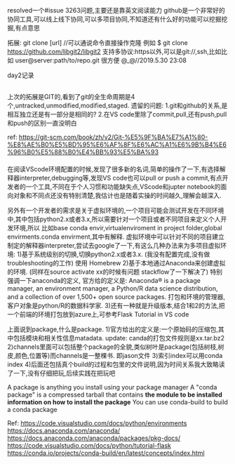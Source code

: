 
resolved一个#issue 3263问题,主要还是靠英文阅读能力
github是一个非常好的协同工具,可以线上线下协同,可以多项目协同,不知道还有什么好的功能可以挖掘挖掘,有点意思 

拓展:
git clone [url] //可以通说命令直接操作克隆
例如
$ git clone https://github.com/libgit2/libgit2
支持多协议:https以外,可以是git://,ssh,比如比如 user@server:path/to/repo.git
很方便 @_@//2019.5.30 23:08

day2记录
##
上次的拓展是GIT的,看到了git的全生命周期是4个,untracked,unmodified,modified,staged.
遗留的问题:
1.git和github的关系,是相互独立还是有一部分是相同的?
2.在VS code里除了commit,pull,还有push,pull和push的区别一直没明白

ref:
https://git-scm.com/book/zh/v2/Git-%E5%9F%BA%E7%A1%80-%E8%AE%B0%E5%BD%95%E6%AF%8F%E6%AC%A1%E6%9B%B4%E6%96%B0%E5%88%B0%E4%BB%93%E5%BA%93

####
在阅读VScode环境配置的时候,发现了很多新的名词,简单的操作了一下,有选择解释器interpreter,debugging等,发现VS code也可以pull or push a commit,有点开发者的一个工具,不同在于个人习惯和功能缺失点,VScode和jupter notebook的面向对象和不同点还没有特别清楚,我估计也是随着实操的时间越久,理解会越深入.

另外有一个开发者的需求是关于虚拟环境的,一个项目可能会测试开发在不同环境中,其中包括python2.x或者3.x,所以需要针对一个项目或者不同项目来定义个人开发环境,所以
比如base conda envir,virtualenviroment in project folder,global envirments.conda envirment,其中有解释.
虚拟环境中可以针对不同的项目建立制定的解释器interpreter,尝试去google了一下,有这么几种办法来为多项目虚拟环境:
1)基于系统级别的切换,切换python2.x或者3.x. (我没有配置完成,没有做troubleshooting的工作) 
使用 Homebrew
2)基于本地通过Anaconda来创建虚拟的环境. (同样在source activate xx的时候有问题 stackflow了一下解决了) 特别强调一下anaconda的定义, 官方给的定义是:
Anaconda® is a package manager, an environment manager, a Python/R data science distribution, and a collection of over 1,500+ open source packages.
打包和环境的管理器,客户对象是python/R的数据科学家.
3)还有一种就是升级版本,结合1和2的方法,把一个前端的环境打包放到azure上,可参考Flask Tutorial in VS code

上面说到package,什么是package.
1)官方给出的定义是:一个原始码的压缩包,其中包括模块和相关性信息matadata. update: canda的打包文件规则是xx.tar.bz2
2)channels里面可以包括整个package的全貌,类似树叶是package(包括树枝,树皮,颜色,位置等)而channels是一整棵书. 即jason文件
3)索引index可以用conda index <path to channel>
4)后面还包括真个build的过程和包里的文件说明,因为时间关系我大致略读了一下,没有仔细把玩,后续实践在把玩吧

A package is anything you install using your package manager
A "conda package" is a compressed tarball that contains
<b>the module to be installed
information on how to install the package</b>
You can use conda-build to build a conda package

Ref:
https://code.visualstudio.com/docs/python/environments
https://docs.anaconda.com/anaconda/
https://docs.anaconda.com/anaconda/packages/pkg-docs/
https://code.visualstudio.com/docs/python/tutorial-flask
https://conda.io/projects/conda-build/en/latest/concepts/index.html

